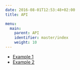 ```yaml
---
date: 2016-08-01T12:53:48+02:00
title: API

menu:
  main:
    parent: API
    identifier: master/index
    weight: 10
---
```


- [Example 1](example1)
- [Example 2](example2)
